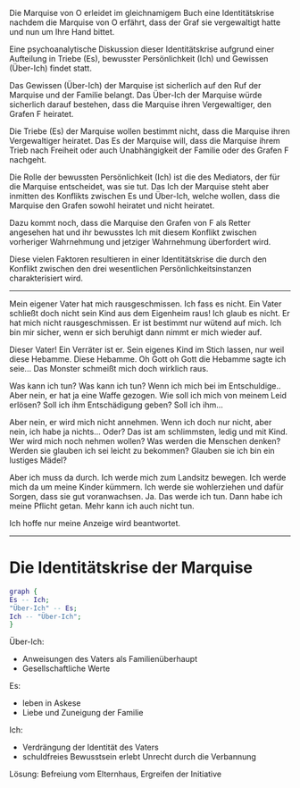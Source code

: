 Die Marquise von O erleidet im gleichnamigem Buch eine Identitätskrise nachdem die Marquise von O erfährt, dass der Graf sie vergewaltigt hatte und nun um Ihre Hand bittet.

Eine psychoanalytische Diskussion dieser Identitätskrise aufgrund einer Aufteilung in Triebe (Es), bewusster Persönlichkeit (Ich) und Gewissen (Über-Ich) findet statt.

Das Gewissen (Über-Ich) der Marquise ist sicherlich auf den Ruf der Marquise und der Familie belangt.
Das Über-Ich der Marquise würde sicherlich darauf bestehen, dass die Marquise ihren Vergewaltiger, den Grafen F heiratet.

Die Triebe (Es) der Marquise wollen bestimmt nicht, dass die Marquise ihren Vergewaltiger heiratet.
Das Es der Marquise will, dass die Marquise ihrem Trieb nach Freiheit oder auch Unabhängigkeit der Familie oder des Grafen F nachgeht.

Die Rolle der bewussten Persönlichkeit (Ich) ist die des Mediators, der für die Marquise entscheidet, was sie tut.
Das Ich der Marquise steht aber inmitten des Konflikts zwischen Es und Über-Ich, welche wollen, dass die Marquise den Grafen sowohl heiratet und nicht heiratet.

Dazu kommt noch, dass die Marquise den Grafen von F als Retter angesehen hat und ihr bewusstes Ich mit diesem Konflikt zwischen vorheriger Wahrnehmung und jetziger Wahrnehmung überfordert wird.

Diese vielen Faktoren resultieren in einer Identitätskrise die durch den Konflikt zwischen den drei wesentlichen Persönlichkeitsinstanzen charakterisiert wird.

---

Mein eigener Vater hat mich rausgeschmissen.
Ich fass es nicht.
Ein Vater schließt doch nicht sein Kind aus dem Eigenheim raus!
Ich glaub es nicht.
Er hat mich nicht rausgeschmissen.
Er ist bestimmt nur wütend auf mich.
Ich bin mir sicher, wenn er sich beruhigt dann nimmt er mich wieder auf.

Dieser Vater!
Ein Verräter ist er.
Sein eigenes Kind im Stich lassen, nur weil diese Hebamme.
Diese Hebamme.
Oh Gott oh Gott die Hebamme sagte ich seie...
Das Monster schmeißt mich doch wirklich raus.

Was kann ich tun? Was kann ich tun?
Wenn ich mich bei im Entschuldige..
Aber nein, er hat ja eine Waffe gezogen.
Wie soll ich mich von meinem Leid erlösen?
Soll ich ihm Entschädigung geben?
Soll ich ihm...

Aber nein, er wird mich nicht annehmen.
Wenn ich doch nur nicht, aber nein, ich habe ja nichts...
Oder?
Das ist am schlimmsten, ledig und mit Kind.
Wer wird mich noch nehmen wollen?
Was werden die Menschen denken?
Werden sie glauben ich sei leicht zu bekommen?
Glauben sie ich bin ein lustiges Mädel?

Aber ich muss da durch.
Ich werde mich zum Landsitz bewegen.
Ich werde mich da um meine Kinder kümmern.
Ich werde sie wohlerziehen und dafür Sorgen, dass sie gut voranwachsen.
Ja. Das werde ich tun.
Dann habe ich meine Pflicht getan.
Mehr kann ich auch nicht tun.

Ich hoffe nur meine Anzeige wird beantwortet.

---

# Die Identitätskrise der Marquise

```dot
graph {
Es -- Ich;
"Über-Ich" -- Es;
Ich -- "Über-Ich";
}
```

Über-Ich:
- Anweisungen des Vaters als Familienüberhaupt
- Gesellschaftliche Werte

Es:
- leben in Askese
- Liebe und Zuneigung der Familie


Ich:
- Verdrängung der Identität des Vaters
- schuldfreies Bewusstsein erlebt Unrecht durch die Verbannung

Lösung: Befreiung vom Elternhaus, Ergreifen der Initiative
